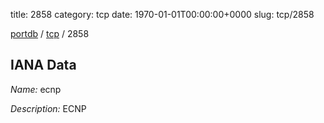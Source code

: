 title: 2858
category: tcp
date: 1970-01-01T00:00:00+0000
slug: tcp/2858

[portdb](/) / [tcp](/category/tcp.html) / 2858


## IANA Data

_Name:_ ecnp

_Description:_ ECNP

